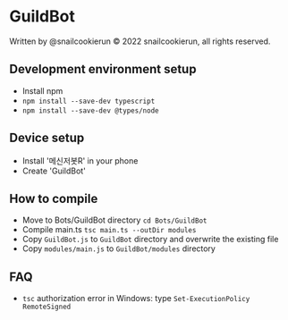 # GuildBot
Written by @snailcookierun
© 2022 snailcookierun, all rights reserved.

## Development environment setup
- Install npm
- `npm install --save-dev typescript`
- `npm install --save-dev @types/node`

## Device setup
- Install '메신저봇R' in your phone
- Create 'GuildBot'

## How to compile
- Move to Bots/GuildBot directory `cd Bots/GuildBot`
- Compile main.ts `tsc main.ts --outDir modules`
- Copy `GuildBot.js` to `GuildBot` directory and overwrite the existing file
- Copy `modules/main.js` to `GuildBot/modules` directory

## FAQ
- `tsc` authorization error in Windows: type `Set-ExecutionPolicy RemoteSigned`
